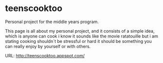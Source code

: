 # teenscooktoo
Personal project for the middle years program.

This page is all about my personal project, and it consists of a simple idea, which is anyone can cook i know it sounds like the movie ratatouille but i am stating cooking shouldn´t be stressful or hard it should be something you can really enjoy by yourself or with others.

URL: http://teenscooktoo.appspot.com/
